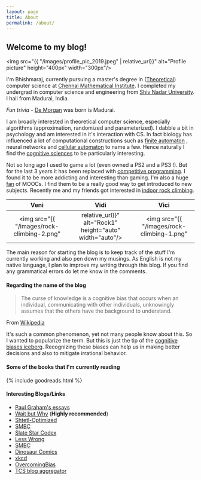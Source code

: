 ```yaml
---
layout: page
title: About
permalink: /about/
---
```


## Welcome to my blog! 

<img src="{{ "/images/profile_pic_2019.jpeg" | relative_url}}" alt="Profile picture" height="400px" width="300px"/>


I'm Bhishmaraj, currently pursuing a master's degree in ([Theoretical](https://introtcs.org/public/lec_01_introduction.html)) computer science at [Chennai Mathematical Institute](https://www.cmi.ac.in/people/student-profile.php?id=bhishma). I completed my undergrad in computer science and engineering from [Shiv Nadar University](https://snu.edu.in/). I hail from Madurai, India. 

_Fun trivia_ - [De Morgan](https://en.wikipedia.org/wiki/Augustus_De_Morgan#Childhood) was born is Madurai. 

I am broadly interested in theoretical computer science, especially algorithms (approximation, randomized and parameterized). I dabble a bit in psychology and am interested in it's interaction with CS. In fact biology has influenced a lot of computational constructions such as [finite automaton](https://www.dlsi.ua.es//~mlf/nnafmc/papers/kleene56representation.pdf) , neural networks and [cellular automaton](https://en.wikipedia.org/wiki/Cellular_automaton) to name a few. Hence naturally I find the [cognitive sciences](https://en.wikipedia.org/wiki/Cognitive_science_) to be particularly interesting. 

Not so long ago I used to game a lot (even owned a PS2 and a PS3 !). But for the last 3 years it has been replaced with [competitive programming](https://www.stopstalk.com/user/profile/bhishmaraj). I found it to be more addicting and interesting than gaming. I'm also a huge [fan](https://bhi5hmaraj.github.io/blog/learning/2018/07/01/learning-in-the-internet-age.html) of MOOCs. I find them to be a really good way to get introduced to new subjects. Recently me and my friends got interested in [indoor rock climbing](https://goo.gl/maps/ngSee2YXmvx2m1kR6). 

 
 Veni                      |  Vidi                     | Vici
:-------------------------:|:-------------------------:|:-------------------------:
<img src="{{ "/images/rock-climbing-2.png" | relative_url}}" alt="Rock1" height="auto" width="auto"/>   |   <img src="{{ "/images/rock-climbing-1.png" | relative_url}}" alt="Rock2" height="auto" max-width="auto"/>   | <img src="{{ "/images/rock-climbing-3.png" | relative_url}}" alt="Rock3" height="auto" width="auto"/>




The main reason for starting the blog is to keep track of the stuff I'm currently working and also pen down my musings. As English is not my native language, I plan to improve my writing through this blog. If you find any grammatical errors do let me know in the comments.



#### Regarding the name of the blog  

>The curse of knowledge is a cognitive bias that occurs when an individual, communicating with other individuals, unknowingly assumes that the others have the background to understand.

From [Wikipedia](https://en.wikipedia.org/wiki/Curse_of_knowledge)

It's such a common phenomenon, yet not many people know about this. So I wanted to popularize the term. But this is just the tip of the [cognitive biases iceberg](https://yourbias.is/). Recognizing these biases can help us in making better decisions and also to mitigate irrational behavior.  


#### Some of the books that I'm currently reading

{% include goodreads.html %}

#### Interesting Blogs/Links

*   [Paul Graham's essays](http://paulgraham.com/articles.html)
*   [Wait but Why](https://waitbutwhy.com/) (__Highly recommended__)
*   [Shtetl-Optimized](https://www.scottaaronson.com/blog/)
*   [SMBC](https://www.smbc-comics.com/)
*   [Slate Star Codex](https://slatestarcodex.com/)
*	[Less Wrong](https://www.lesswrong.com/)
*	[SMBC](https://www.smbc-comics.com/)
*	[Dinosaur Comics](https://www.qwantz.com/)
*	[xkcd](https://xkcd.com/)
*	[OvercomingBias](http://www.overcomingbias.com/)
*	[TCS blog aggregator](http://cstheory-feed.org/)